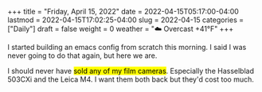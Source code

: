 +++
title = "Friday, April 15, 2022"
date = 2022-04-15T05:17:00-04:00
lastmod = 2022-04-15T17:02:25-04:00
slug = 2022-04-15
categories = ["Daily"]
draft = false
weight = 0
weather = "☁️ Overcast +41°F"
+++

I started building an emacs config from scratch this morning. I said I was never going to do that again, but here we are.

I should never have <mark>sold any of my film cameras</mark>. Especially the Hasselblad 503CXi and the Leica M4. I want them both back but they'd cost too much.

[//]: # "Exported with love from a post written in Org mode"
[//]: # "- https://github.com/kaushalmodi/ox-hugo"
